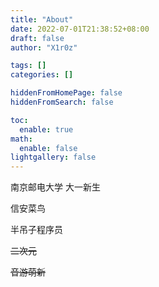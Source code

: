 ```yaml
---
title: "About"
date: 2022-07-01T21:38:52+08:00
draft: false
author: "X1r0z"

tags: []
categories: []

hiddenFromHomePage: false
hiddenFromSearch: false

toc:
  enable: true
math:
  enable: false
lightgallery: false
---
```


南京邮电大学 大一新生

信安菜鸟

半吊子程序员

~~二次元~~

~~音游萌新~~